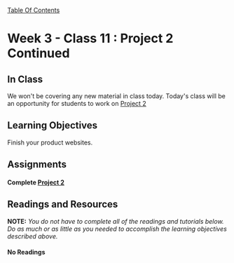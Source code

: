 [Table Of Contents](readme.md)

# Week 3 - Class 11 : Project 2 Continued

## In Class

We won't be covering any new material in class today. Today's class will be an opportunity for students to work on [Project 2](project_02.md)

## Learning Objectives

Finish your product websites.

## Assignments

#### Complete [Project 2](project_02.md)

## Readings and Resources

**NOTE:** *You do not have to complete all of the readings and tutorials below. Do as much or as little as you needed to accomplish the learning objectives described above.* 

#### No Readings
